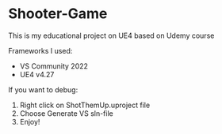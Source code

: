 # Shooter-Game
This is my educational project on UE4 based on Udemy course

Frameworks I used:
* VS Community 2022
* UE4 v4.27

If you want to debug:
1. Right click on ShotThemUp.uproject file
2. Choose Generate VS sln-file
3. Enjoy!
